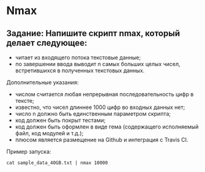 # Nmax

## **Задание:** Напишите скрипт nmax, который делает следующее:

- читает из входящего потока текстовые данные;
- по завершении ввода выводит n самых больших целых чисел, встретившихся в
полученных текстовых данных.

Дополнительные указания:

- числом считается любая непрерывная последовательность цифр в тексте;
- известно, что чисел длиннее 1000 цифр во входных данных нет;
- число n должно быть единственным параметром скрипта;
- код должен быть покрыт тестами;
- код должен быть оформлен в виде гема (содержащего исполняемый файл, код
модулей и т.д.);
- плюсом является размещение на Github и интеграция с Travis CI.

Пример запуска:

```
cat sample_data_40GB.txt | nmax 10000
```